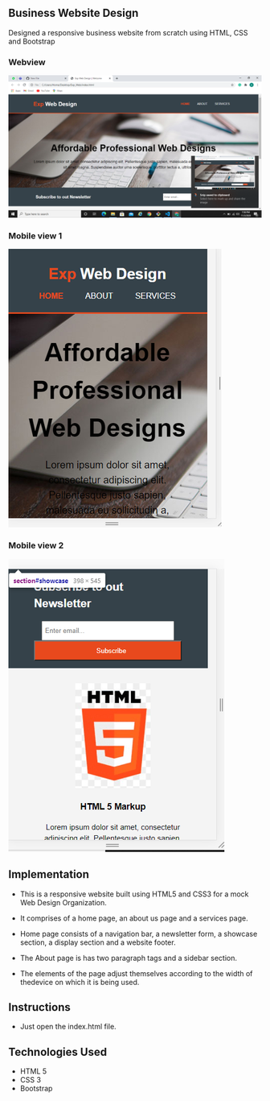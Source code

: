 ## Business Website Design

Designed a responsive business website from scratch using HTML, CSS and Bootstrap
### Webview
![Webview](img1.png)

### Mobile view 1
![Mobileview1](img2.png)

### Mobile view 2 
![Mobileview2](img3.png)

## Implementation

- This is a responsive website built using HTML5 and CSS3 for a mock Web Design Organization.

- It comprises of a home page, an about us page and a services page.

- Home page consists of a navigation bar, a newsletter form, a showcase section, a display section and a website footer.

- The About page is has two paragraph tags and a sidebar section.

- The elements of the page adjust themselves according to the width of thedevice on which it is being used.

## Instructions

- Just open the index.html file.

## Technologies Used

- HTML 5
- CSS 3
- Bootstrap